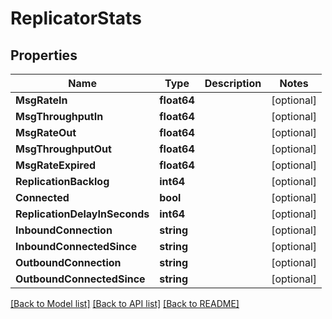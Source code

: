 # ReplicatorStats

## Properties

Name | Type | Description | Notes
------------ | ------------- | ------------- | -------------
**MsgRateIn** | **float64** |  | [optional] 
**MsgThroughputIn** | **float64** |  | [optional] 
**MsgRateOut** | **float64** |  | [optional] 
**MsgThroughputOut** | **float64** |  | [optional] 
**MsgRateExpired** | **float64** |  | [optional] 
**ReplicationBacklog** | **int64** |  | [optional] 
**Connected** | **bool** |  | [optional] 
**ReplicationDelayInSeconds** | **int64** |  | [optional] 
**InboundConnection** | **string** |  | [optional] 
**InboundConnectedSince** | **string** |  | [optional] 
**OutboundConnection** | **string** |  | [optional] 
**OutboundConnectedSince** | **string** |  | [optional] 

[[Back to Model list]](../README.md#documentation-for-models) [[Back to API list]](../README.md#documentation-for-api-endpoints) [[Back to README]](../README.md)


